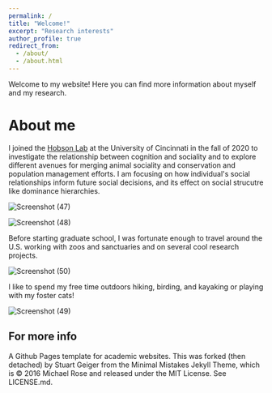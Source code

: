 ```yaml
---
permalink: /
title: "Welcome!"
excerpt: "Research interests"
author_profile: true
redirect_from: 
  - /about/
  - /about.html
---
```


Welcome to my website! Here you can find more information about myself and my research. 

About me
======

I joined the [Hobson Lab](http://hobsonresearch.com/) at the University of Cincinnati in the fall of 2020 to investigate the relationship between cognition and sociality and to explore different avenues for merging animal sociality and conservation and population management efforts. I am focusing on how individual's social relationships inform future social decisions, and its effect on social strucutre like dominance hierarchies.

![Screenshot (47)](https://user-images.githubusercontent.com/78130420/144325741-9f476ea7-049d-4551-9933-f3f5b99988d4.png)

![Screenshot (48)](https://user-images.githubusercontent.com/78130420/144326225-f1446a6e-6f23-4385-886a-8a8dd5a38712.png)

Before starting graduate school, I was fortunate enough to travel around the U.S. working with zoos and sanctuaries and on several cool research projects. 

![Screenshot (50)](https://user-images.githubusercontent.com/78130420/144326710-2b8cc88e-650d-4de2-868d-565c11cad5ec.png)

I like to spend my free time outdoors hiking, birding, and kayaking or playing with my foster cats!

![Screenshot (49)](https://user-images.githubusercontent.com/78130420/144326738-e2f5dfa2-f1fd-48b1-b524-2f2232c240ac.png)

For more info
------
A Github Pages template for academic websites. This was forked (then detached) by Stuart Geiger from the Minimal Mistakes Jekyll Theme, which is © 2016 Michael Rose and released under the MIT License. See LICENSE.md.
